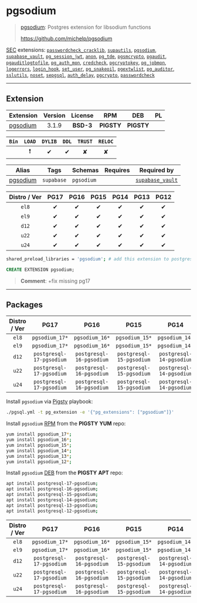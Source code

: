 # pgsodium


> [pgsodium](https://github.com/michelp/pgsodium): Postgres extension for libsodium functions
>
> https://github.com/michelp/pgsodium





[SEC](/sec) extensions: [`passwordcheck_cracklib`](/passwordcheck_cracklib), [`supautils`](/supautils), [`pgsodium`](/pgsodium), [`supabase_vault`](/supabase_vault), [`pg_session_jwt`](/pg_session_jwt), [`anon`](/anon), [`pg_tde`](/pg_tde), [`pgsmcrypto`](/pgsmcrypto), [`pgaudit`](/pgaudit), [`pgauditlogtofile`](/pgauditlogtofile), [`pg_auth_mon`](/pg_auth_mon), [`credcheck`](/credcheck), [`pgcryptokey`](/pgcryptokey), [`pg_jobmon`](/pg_jobmon), [`logerrors`](/logerrors), [`login_hook`](/login_hook), [`set_user`](/set_user), [`pg_snakeoil`](/pg_snakeoil), [`pgextwlist`](/pgextwlist), [`pg_auditor`](/pg_auditor), [`sslutils`](/sslutils), [`noset`](/noset), [`sepgsql`](/sepgsql), [`auth_delay`](/auth_delay), [`pgcrypto`](/pgcrypto), [`passwordcheck`](/passwordcheck)


-------
## Extension


| Extension | Version | License | RPM | DEB | PL |
|-----------|:-------:|:-------:|:---:|:---:|:--:|
| [pgsodium](https://github.com/michelp/pgsodium) | 3.1.9 | **<span class="tcblue">BSD-3</span>** | **<span class="tcwarn">PIGSTY</span>** | **<span class="tcwarn">PIGSTY</span>** |  |



| `Bin` | `LOAD` | `DYLIB` | `DDL` | `TRUST` | `RELOC` |
|:-----:|:------:|:-------:|:-----:|:-------:|:-------:|
|  | <span class="tcred">❗</span> | <span class="tcblue">✔</span> | <span class="tcblue">✔</span> | <span class="tcwarn">✘</span> | <span class="tcwarn">✘</span> |



| Alias | Tags | Schemas | Requires | Required by |
|-------|------|---------|----------|-------------|
| [pgsodium](/pgsodium) | `supabase` | `pgsodium` |  | [`supabase_vault`](/supabase_vault) |



| Distro / Ver | PG17 | PG16 | PG15 | PG14 | PG13 | PG12 |
|:------------:|:----:|:----:|:----:|:----:|:----:|:----:|
| `el8` | <span class="tcblue">✔</span> | <span class="tcblue">✔</span> | <span class="tcblue">✔</span> | <span class="tcblue">✔</span> | <span class="tcblue">✔</span> | <span class="tcblue">✔</span> |
| `el9` | <span class="tcblue">✔</span> | <span class="tcblue">✔</span> | <span class="tcblue">✔</span> | <span class="tcblue">✔</span> | <span class="tcblue">✔</span> | <span class="tcblue">✔</span> |
| `d12` | <span class="tcblue">✔</span> | <span class="tcblue">✔</span> | <span class="tcblue">✔</span> | <span class="tcblue">✔</span> | <span class="tcblue">✔</span> | <span class="tcblue">✔</span> |
| `u22` | <span class="tcblue">✔</span> | <span class="tcblue">✔</span> | <span class="tcblue">✔</span> | <span class="tcblue">✔</span> | <span class="tcblue">✔</span> | <span class="tcblue">✔</span> |
| `u24` | <span class="tcblue">✔</span> | <span class="tcblue">✔</span> | <span class="tcblue">✔</span> | <span class="tcblue">✔</span> | <span class="tcblue">✔</span> | <span class="tcblue">✔</span> |



```bash
shared_preload_libraries = 'pgsodium'; # add this extension to postgresql.conf
```



```sql
CREATE EXTENSION pgsodium;
```
> **Comment**: +fix missing pg17
-----------


## Packages


| Distro / Ver | PG17 | PG16 | PG15 | PG14 | PG13 | PG12 |
|:------------:|:----:|:----:|:----:|:----:|:----:|:----:|
| `el8` | `pgsodium_17*` | `pgsodium_16*` | `pgsodium_15*` | `pgsodium_14*` | `pgsodium_13*` | `pgsodium_12*` |
| `el9` | `pgsodium_17*` | `pgsodium_16*` | `pgsodium_15*` | `pgsodium_14*` | `pgsodium_13*` | `pgsodium_12*` |
| `d12` | `postgresql-17-pgsodium` | `postgresql-16-pgsodium` | `postgresql-15-pgsodium` | `postgresql-14-pgsodium` | `postgresql-13-pgsodium` | `postgresql-12-pgsodium` |
| `u22` | `postgresql-17-pgsodium` | `postgresql-16-pgsodium` | `postgresql-15-pgsodium` | `postgresql-14-pgsodium` | `postgresql-13-pgsodium` | `postgresql-12-pgsodium` |
| `u24` | `postgresql-17-pgsodium` | `postgresql-16-pgsodium` | `postgresql-15-pgsodium` | `postgresql-14-pgsodium` | `postgresql-13-pgsodium` | `postgresql-12-pgsodium` |



Install `pgsodium` via [Pigsty](https://pigsty.io/docs/pgext/usage/install/) playbook:

```bash
./pgsql.yml -t pg_extension -e '{"pg_extensions": ["pgsodium"]}'
```


Install `pgsodium` [RPM](/rpm) from the **<span class="tcwarn">PIGSTY</span>** **YUM** repo:

```bash
yum install pgsodium_17*;
yum install pgsodium_16*;
yum install pgsodium_15*;
yum install pgsodium_14*;
yum install pgsodium_13*;
yum install pgsodium_12*;
```


Install `pgsodium` [DEB](/deb) from the **<span class="tcwarn">PIGSTY</span>** **APT** repo:

```bash
apt install postgresql-17-pgsodium;
apt install postgresql-16-pgsodium;
apt install postgresql-15-pgsodium;
apt install postgresql-14-pgsodium;
apt install postgresql-13-pgsodium;
apt install postgresql-12-pgsodium;
```




| Distro / Ver | PG17 | PG16 | PG15 | PG14 | PG13 | PG12 |
|:------------:|:----:|:----:|:----:|:----:|:----:|:----:|
| `el8` | `pgsodium_17*` | `pgsodium_16*` | `pgsodium_15*` | `pgsodium_14*` | `pgsodium_13*` | `pgsodium_12*` |
| `el9` | `pgsodium_17*` | `pgsodium_16*` | `pgsodium_15*` | `pgsodium_14*` | `pgsodium_13*` | `pgsodium_12*` |
| `d12` | `postgresql-17-pgsodium` | `postgresql-16-pgsodium` | `postgresql-15-pgsodium` | `postgresql-14-pgsodium` | `postgresql-13-pgsodium` | `postgresql-12-pgsodium` |
| `u22` | `postgresql-17-pgsodium` | `postgresql-16-pgsodium` | `postgresql-15-pgsodium` | `postgresql-14-pgsodium` | `postgresql-13-pgsodium` | `postgresql-12-pgsodium` |
| `u24` | `postgresql-17-pgsodium` | `postgresql-16-pgsodium` | `postgresql-15-pgsodium` | `postgresql-14-pgsodium` | `postgresql-13-pgsodium` | `postgresql-12-pgsodium` |






